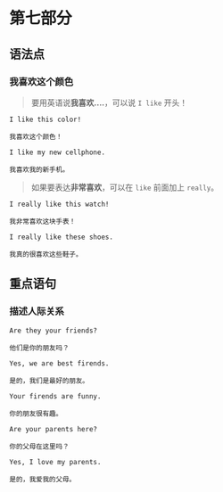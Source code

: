 # 第七部分

## 语法点

### 我喜欢这个颜色

> 要用英语说**我喜欢....**，可以说 `I like` 开头！

```text
I like this color!

我喜欢这个颜色！
```

```text
I like my new cellphone.

我喜欢我的新手机。
```

> 如果要表达**非常喜欢**，可以在 `like` 前面加上 `really`。

```text
I really like this watch!

我非常喜欢这块手表！
```

```text
I really like these shoes.

我真的很喜欢这些鞋子。
```

## 重点语句

### 描述人际关系

```text
Are they your friends?

他们是你的朋友吗？
```

```text
Yes, we are best firends.

是的，我们是最好的朋友。
```

```text
Your firends are funny.

你的朋友很有趣。
```

```text
Are your parents here?

你的父母在这里吗？
```

```text
Yes, I love my parents.

是的，我爱我的父母。
```
